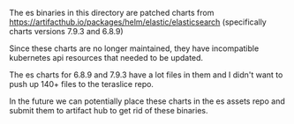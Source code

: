 The es binaries in this directory are patched charts from https://artifacthub.io/packages/helm/elastic/elasticsearch (specifically charts versions 7.9.3 and 6.8.9)

Since these charts are no longer maintained, they have incompatible kubernetes api resources that needed to be updated.

The es charts for 6.8.9 and 7.9.3 have a lot files in them and I didn't want to push up 140+ files to the teraslice repo.

In the future we can potentially place these charts in the es assets repo and submit them to artifact hub to get rid of these binaries.

